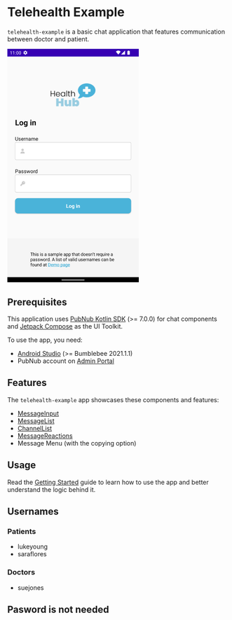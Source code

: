# Telehealth Example

`telehealth-example` is a basic chat application that features communication between doctor and patient.

<img src="../assets/telehealth-example.png" alt="Telehealth example for Android" style="width:300px"/> 

## Prerequisites

This application uses [PubNub Kotlin SDK](https://github.com/pubnub/kotlin) (>= 7.0.0) for chat
components and [Jetpack Compose](https://developer.android.com/jetpack/compose) as the UI Toolkit.

To use the app, you need:

* [Android Studio](https://developer.android.com/studio/preview) (>= Bumblebee 2021.1.1)
* PubNub account on [Admin Portal](https://dashboard.pubnub.com/)

## Features

The `telehealth-example` app showcases these components and features:

* [MessageInput](https://www.pubnub.com/docs/chat/components/android/ui-components-android#messageinput)
* [MessageList](https://www.pubnub.com/docs/chat/components/android/ui-components-android#messagelist)
* [ChannelList](https://www.pubnub.com/docs/chat/components/android/ui-components-android#channellist)
* [MessageReactions](https://www.pubnub.com/docs/chat/components/android/message-reactions-android)
* Message Menu (with the copying option)

## Usage

Read the [Getting Started](https://www.pubnub.com/docs/chat/components/android/get-started-android)
guide to learn how to use the app and better understand the logic behind it.

## Usernames

### Patients

* lukeyoung
* saraflores

### Doctors

* suejones

## Pasword is not needed